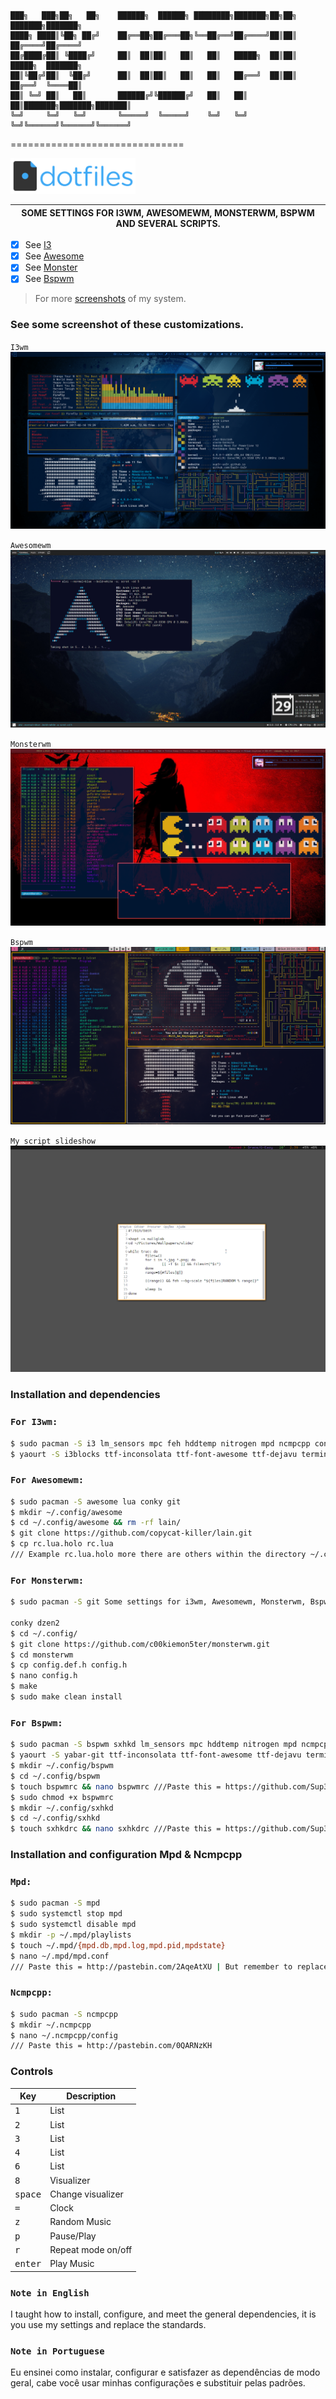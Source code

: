 ```
███╗   ███╗██╗   ██╗    ██████╗  ██████╗ ████████╗███████╗██╗██╗     ███████╗███████╗
████╗ ████║╚██╗ ██╔╝    ██╔══██╗██╔═══██╗╚══██╔══╝██╔════╝██║██║     ██╔════╝██╔════╝
██╔████╔██║ ╚████╔╝     ██║  ██║██║   ██║   ██║   █████╗  ██║██║     █████╗  ███████╗
██║╚██╔╝██║  ╚██╔╝      ██║  ██║██║   ██║   ██║   ██╔══╝  ██║██║     ██╔══╝  ╚════██║
██║ ╚═╝ ██║   ██║       ██████╔╝╚██████╔╝   ██║   ██║     ██║███████╗███████╗███████║
╚═╝     ╚═╝   ╚═╝       ╚═════╝  ╚═════╝    ╚═╝   ╚═╝     ╚═╝╚══════╝╚══════╝╚══════╝
```
==============================

<img alt="dotfiles" width="200" src="https://raw.githubusercontent.com/Sup3r-Us3r/MyDotfiles/master/Screenshots/dotfiles-logo.png">

| SOME SETTINGS FOR I3WM, AWESOMEWM, MONSTERWM, BSPWM AND SEVERAL SCRIPTS. |
| ------------------------------------------------------------------------ |

* [X] See [I3](https://i3wm.org/)
* [X] See [Awesome](https://awesome.naquadah.org/)
* [X] See [Monster](https://github.com/c00kiemon5ter/monsterwm)
* [X] See [Bspwm](https://github.com/baskerville/bspwm)

> For more [screenshots](https://github.com/Sup3r-Us3r/MyDotfiles/tree/master/Screenshots) of my system.


### See some screenshot of these customizations.

`I3wm`
![I3][screenshot1]

`Awesomewm`
![Awesome][screenshot2]

`Monsterwm`
![Monster][screenshot3]

`Bspwm`
![Bspwm][screenshot4]

`My script slideshow`
![Slideshow][screenshot5]

[screenshot1]:https://raw.githubusercontent.com/Sup3r-Us3r/MyDotfiles/master/Screenshots/screenshot5.png
[screenshot2]:https://raw.githubusercontent.com/Sup3r-Us3r/MyDotfiles/master/Screenshots/screenshot9.png
[screenshot3]:https://raw.githubusercontent.com/Sup3r-Us3r/MyDotfiles/master/Screenshots/screenshot8.png
[screenshot4]:https://raw.githubusercontent.com/Sup3r-Us3r/MyDotfiles/master/Screenshots/screenshot13.png
[screenshot5]:https://raw.githubusercontent.com/Sup3r-Us3r/MyDotfiles/master/Screenshots/script-slide.gif

### Installation and dependencies

### `For I3wm:`
```sh
$ sudo pacman -S i3 lm_sensors mpc feh hddtemp nitrogen mpd ncmpcpp conky scrot zsh git
$ yaourt -S i3blocks ttf-inconsolata ttf-font-awesome ttf-dejavu terminus-font-ttf terminus-font dmenu2

```

### `For Awesomewm:`
```sh
$ sudo pacman -S awesome lua conky git
$ mkdir ~/.config/awesome
$ cd ~/.config/awesome && rm -rf lain/
$ git clone https://github.com/copycat-killer/lain.git
$ cp rc.lua.holo rc.lua 
/// Example rc.lua.holo more there are others within the directory ~/.config/awesome only give cp rc.lua.theme rc.lua

```

### `For Monsterwm:`
```sh
$ sudo pacman -S git Some settings for i3wm, Awesomewm, Monsterwm, Bspwm and several scripts.

conky dzen2
$ cd ~/.config/
$ git clone https://github.com/c00kiemon5ter/monsterwm.git
$ cd monsterwm
$ cp config.def.h config.h
$ nano config.h
$ make
$ sudo make clean install

```

### `For Bspwm:`
```sh
$ sudo pacman -S bspwm sxhkd lm_sensors mpc hddtemp nitrogen mpd ncmpcpp scrot git
$ yaourt -S yabar-git ttf-inconsolata ttf-font-awesome ttf-dejavu terminus-font-ttf terminus-font dmenu2
$ mkdir ~/.config/bspwm
$ cd ~/.config/bspwm
$ touch bspwmrc && nano bspwmrc ///Paste this = https://github.com/Sup3r-Us3r/MyDotfiles/blob/master/.config/bspwm/bspwmrc
$ sudo chmod +x bspwmrc
$ mkdir ~/.config/sxhkd
$ cd ~/.config/sxhkd
$ touch sxhkdrc && nano sxhkdrc ///Paste this = https://github.com/Sup3r-Us3r/MyDotfiles/blob/master/.config/sxhkd/sxhkdrc

```

### Installation and configuration Mpd & Ncmpcpp

### `Mpd:`
```sh
$ sudo pacman -S mpd
$ sudo systemctl stop mpd
$ sudo systemctl disable mpd
$ mkdir -p ~/.mpd/playlists
$ touch ~/.mpd/{mpd.db,mpd.log,mpd.pid,mpdstate}
$ nano ~/.mpd/mpd.conf
/// Paste this = http://pastebin.com/2AqeAtXU | But remember to replace "ghost" for your username and the directory of musics.

```

### `Ncmpcpp:`
```sh
$ sudo pacman -S ncmpcpp
$ mkdir ~/.ncmpcpp
$ nano ~/.ncmpcpp/config
/// Paste this = http://pastebin.com/0QARNzKH

```

### Controls

| Key | Description |
| --- | ----------- |
| <kbd>1</kbd>| List |
| <kbd>2</kbd>| List |
| <kbd>3</kbd>| List |
| <kbd>4</kbd>| List |
| <kbd>6</kbd>| List |
| <kbd>8</kbd>| Visualizer |
| <kbd>space</kbd>| Change visualizer |
| <kbd>=</kbd>| Clock |
| <kbd>z</kbd>| Random Music |
| <kbd>p</kbd>| Pause/Play |
| <kbd>r</kbd>| Repeat mode on/off |
| <kbd>enter</kbd>| Play Music |

### `Note in English`
I taught how to install, configure, and meet the general dependencies, it is you use my settings and replace the standards.

### `Note in Portuguese`
Eu ensinei como instalar, configurar e satisfazer as dependências de modo geral, cabe você usar minhas configurações e substituir pelas padrões.
